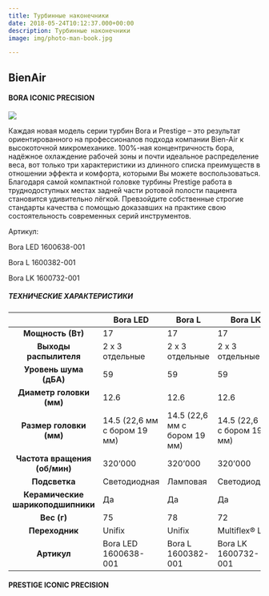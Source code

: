 ```yaml
---
title: Турбинные наконечники
date: 2018-05-24T10:12:37.000+00:00
description: Турбинные наконечники
image: img/photo-man-book.jpg

---
```

## BienAir

#### **BORA** ICONIC PRECISION

![](/uploads/1600638-001_ba_tu_boralled_right_copie_2.png)

Каждая новая модель серии турбин Bora и Prestige – это результат ориентированного на профессионалов подхода компании Bien-Air к высокоточной микромеханике. 100%-ная концентричность бора, надёжное охлаждение рабочей зоны и почти идеальное распределение веса, вот только три характеристики из длинного списка преимуществ в отношении эффекта и комфорта, которыми Вы можете воспользоваться. Благодаря самой компактной головке турбины Prestige работа в труднодоступных местах задней части ротовой полости пациента становится удивительно лёгкой. Превзойдите собственные строгие стандарты качества с помощью доказавших на практике свою состоятельность современных серий инструментов.

Артикул:

Bora LED 1600638-001

Bora L 1600382-001

Bora LK 1600732-001

##### ТЕХНИЧЕСКИЕ ХАРАКТЕРИСТИКИ

|   | **Bora LED**  | **Bora L**  | **Bora LK**  |
|:-:|---|---|---|
| **Мощность (Вт)**  | 17  | 17  | 17  |
| **Выходы распылителя**  | 2 x 3 отдельные  | 2 x 3 отдельные  | 2 x 3 отдельные  |
|  **Уровень шума (дБА)** | 59  | 59  | 59  |
| **Диаметр головки (мм)**  | 12.6  | 12.6  | 12.6  |
| **Размер головки (мм)**  | 14.5 (22,6 мм с бором 19 мм)  | 14.5 (22,6 мм с бором 19 мм)  | 14.5 (22,6 мм с бором 19 мм)  |
| **Частота вращения (об/мин)**  | 320’000  | 320’000  | 320’000  |
| **Подсветка**  | Светодиодная  | Ламповая  | Светодиодная  | |  **Интенсивность подсветки (клк)** | Прибл. 17  | Прибл. 10  | Прибл. 17  |
|**Керамические шарикоподшипники**   | Да  | Да  | Да  |
|  **Вес (г)** | 75  | 78  | 72  |
| **Переходник**  | Unifix  | Unifix  | Multiflex® LED  |
|  **Артикул** | Bora LED 1600638-001  | Bora L 1600382-001  | Bora LK 1600732-001  | 

#### **PRESTIGE** ICONIC PRECISION